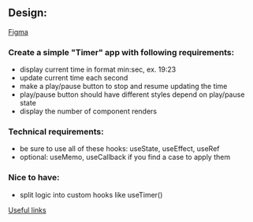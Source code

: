 ## Design:

[Figma](https://www.figma.com/file/sbduHKeu9sWtTu33l2L20a/Timer-(Foxminded)?type=design&node-id=0-1&mode=design&t=JpQiVOK8hVov5fvc-0) 

### Create a simple "Timer" app with following requirements:

- display current time in format min:sec, ex. 19:23
- update current time each second
- make a play/pause button to stop and resume updating the time
- play/pause button should have different styles depend on play/pause state
- display the number of component renders

### Technical requirements:
- be sure to use all of these hooks: useState, useEffect, useRef
- optional: useMemo, useCallback if you find a case to apply them

### Nice to have:
- split logic into custom hooks like useTimer()

[Useful links](https://www.developerway.com/posts/react-re-renders-guide)